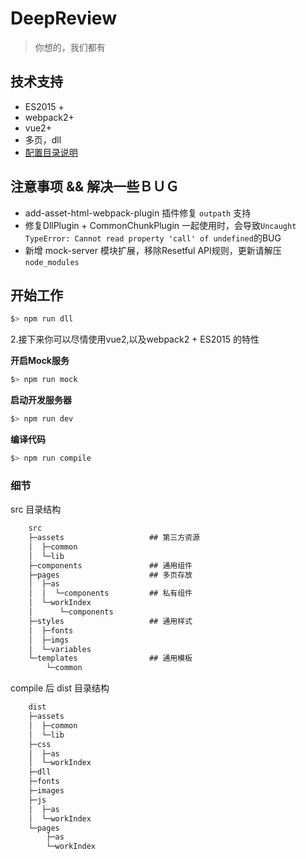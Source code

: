 # DeepReview
> 你想的，我们都有

## 技术支持
* ES2015 + 
* webpack2+
* vue2+
* 多页，dll
* [配置目录说明](config/README.md)

## 注意事项 && 解决一些ＢＵＧ
* add-asset-html-webpack-plugin 插件修复 `outpath` 支持
* 修复DllPlugin + CommonChunkPlugin 一起使用时，会导致`Uncaught TypeError: Cannot read property 'call' of undefined`的BUG
* 新增 mock-server 模块扩展，移除Resetful API规则，更新请解压`node_modules`

## 开始工作

```javascript
$> npm run dll
```

2.接下来你可以尽情使用vue2,以及webpack2 + ES2015 的特性

**开启Mock服务**
```javascript
$> npm run mock
```

**启动开发服务器**
```javascript
$> npm run dev
```

**编译代码**
```javascript
$> npm run compile
```

### 细节
src 目录结构
```html
    src
    ├─assets                   ## 第三方资源
    │  ├─common
    │  └─lib
    ├─components               ## 通用组件
    ├─pages                    ## 多页存放
    │  ├─as
    │  │  └─components         ## 私有组件
    │  └─workIndex
    │      └─components
    ├─styles                   ## 通用样式
    │  ├─fonts
    │  ├─imgs
    │  └─variables
    └─templates                ## 通用模板
        └─common
```
compile 后 dist 目录结构
```html
    dist
    ├─assets
    │  ├─common
    │  └─lib
    ├─css
    │  ├─as
    │  └─workIndex
    ├─dll
    ├─fonts
    ├─images
    ├─js
    │  ├─as
    │  └─workIndex
    └─pages
        ├─as
        └─workIndex
```
